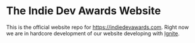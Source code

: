 # The Indie Dev Awards Website

This is the official website repo for https://indiedevawards.com. Right now we are in hardcore development of our website developing with [Ignite](https://github.com/twostraws/Ignite).
